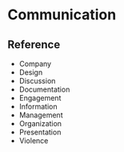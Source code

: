 # Communication

## Reference

-   Company
-   Design
-   Discussion
-   Documentation
-   Engagement
-   Information
-   Management
-   Organization
-   Presentation
-   Violence

